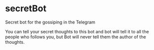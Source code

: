 # secretBot
Secret bot for the gossiping in the Telegram

You can tell your secret thoughts to this bot and bot will tell it to all the people who follows you, but Bot will never tell them the author of the thoughts.

